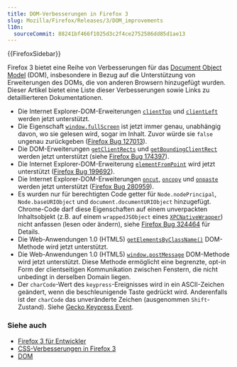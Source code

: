 ```yaml
---
title: DOM-Verbesserungen in Firefox 3
slug: Mozilla/Firefox/Releases/3/DOM_improvements
l10n:
  sourceCommit: 88241bf466f1025d3c2f4ce2752586dd85d1ae13
---
```


{{FirefoxSidebar}}

Firefox 3 bietet eine Reihe von Verbesserungen für das [Document Object Model](/de/docs/Web/API/Document_Object_Model) (DOM), insbesondere in Bezug auf die Unterstützung von Erweiterungen des DOMs, die von anderen Browsern hinzugefügt wurden. Dieser Artikel bietet eine Liste dieser Verbesserungen sowie Links zu detaillierteren Dokumentationen.

- Die Internet Explorer-DOM-Erweiterungen [`clientTop`](/de/docs/Web/API/Element/clientTop) und [`clientLeft`](/de/docs/Web/API/Element/clientLeft) werden jetzt unterstützt.
- Die Eigenschaft [`window.fullScreen`](/de/docs/Web/API/Window/fullScreen) ist jetzt immer genau, unabhängig davon, wo sie gelesen wird, sogar im Inhalt. Zuvor würde sie `false` ungenau zurückgeben ([Firefox Bug 127013](https://bugzil.la/127013)).
- Die DOM-Erweiterungen [`getClientRects`](/de/docs/Web/API/Element/getClientRects) und [`getBoundingClientRect`](/de/docs/Web/API/Element/getBoundingClientRect) werden jetzt unterstützt (siehe [Firefox Bug 174397](https://bugzil.la/174397)).
- Die Internet Explorer-DOM-Erweiterung [`elementFromPoint`](/de/docs/Web/API/Document/elementFromPoint) wird jetzt unterstützt ([Firefox Bug 199692](https://bugzil.la/199692)).
- Die Internet Explorer-DOM-Erweiterungen [`oncut`](/de/docs/Web/API/HTMLElement/cut_event), [`oncopy`](/de/docs/Web/API/HTMLElement/copy_event) und [`onpaste`](/de/docs/Web/API/HTMLElement/paste_event) werden jetzt unterstützt ([Firefox Bug 280959](https://bugzil.la/280959)).
- Es wurden nur für berechtigten Code getter für `Node.nodePrincipal`, `Node.baseURIObject` und `document.documentURIObject` hinzugefügt. Chrome-Code darf diese Eigenschaften auf einem unverpackten Inhaltsobjekt (z.B. auf einem `wrappedJSObject` eines [`XPCNativeWrapper`](/en-US/XPCNativeWrapper)) nicht anfassen (lesen oder ändern), siehe [Firefox Bug 324464](https://bugzil.la/324464) für Details.
- Die Web-Anwendungen 1.0 (HTML5) [`getElementsByClassName()`](/de/docs/Web/API/Document/getElementsByClassName) DOM-Methode wird jetzt unterstützt.
- Die Web-Anwendungen 1.0 (HTML5) [`window.postMessage`](/de/docs/Web/API/Window/postMessage) DOM-Methode wird jetzt unterstützt. Diese Methode ermöglicht eine begrenzte, opt-in Form der clientseitigen Kommunikation zwischen Fenstern, die nicht unbedingt in derselben Domain liegen.
- Der `charCode`-Wert des `keypress`-Ereignisses wird in ein ASCII-Zeichen geändert, wenn die beschleunigende Taste gedrückt wird. Anderenfalls ist der `charCode` das unveränderte Zeichen (ausgenommen `Shift`-Zustand). Siehe [Gecko Keypress Event](/en-US/Gecko_Keypress_Event).

### Siehe auch

- [Firefox 3 für Entwickler](/de/docs/Mozilla/Firefox/Releases/3)
- [CSS-Verbesserungen in Firefox 3](/de/docs/CSS_improvements_in_Firefox_3)
- [DOM](/de/docs/Web/API/Document_Object_Model)
